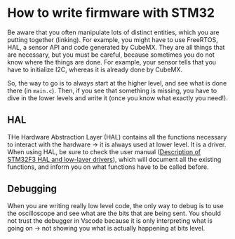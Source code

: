 # How to write firmware with STM32

Be aware that you often manipulate lots of distinct entities, which you are putting together (linking). For example, you might have to use FreeRTOS, HAL, a sensor API and code generated by CubeMX. They are all things that are necessary, but you must be careful, because sometimes you do not know where the things are done. For example, your sensor tells that you have to initialize I2C, whereas it is already done by CubeMX. 

So, the way to go is to always start at the higher level, and see what is done there (in `main.c`). Then, if you see that something is missing, you have to dive in the lower levels and write it (once you know what exactly you need!).

## HAL

THe Hardware Abstraction Layer (HAL) contains all the functions necessary to interact with the hardware -> it is always used at lower level. It is a driver. When using HAL, be sure to check the user manual ([Description of STM32F3 HAL and low-layer drivers](https://ikea.octanis.ch/index.php/apps/files/?dir=/Octanis%20Instruments/Engineering/STM32_fw&fileid=83148#pdfviewer)), which will document all the existing functions, and inform you on what functions have to be called before.

## Debugging

When you are writing really low level code, the only way to debug is to use the oscilloscope and see what are the bits that are being sent. You should not trust the debugger in Vscode because it is only interpreting what is going on -> not showing you what is actually happening at bits level.